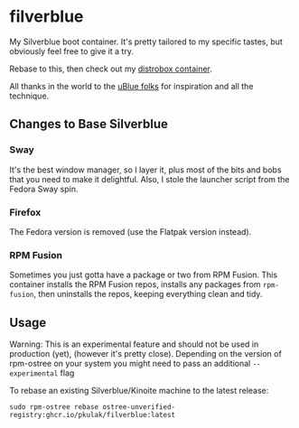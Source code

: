 # filverblue

My Silverblue boot container. It's pretty tailored to my specific tastes, but obviously feel free to give it a try.

Rebase to this, then check out my [distrobox container](https://github.com/pkulak/boxkit).

All thanks in the world to the [uBlue folks](https://github.com/ublue-os/) for inspiration and all the technique.

## Changes to Base Silverblue

### Sway

It's the best window manager, so I layer it, plus most of the bits and bobs that you need to make it delightful. Also, I stole the launcher script from the Fedora Sway spin.

### Firefox

The Fedora version is removed (use the Flatpak version instead).

### RPM Fusion

Sometimes you just gotta have a package or two from RPM Fusion. This container installs the RPM Fusion repos, installs any packages from `rpm-fusion`, then uninstalls the repos, keeping everything clean and tidy.

## Usage

Warning: This is an experimental feature and should not be used in production (yet), (however it's pretty close). Depending on the version of rpm-ostree on your system you might need to pass an additional `--experimental` flag

To rebase an existing Silverblue/Kinoite machine to the latest release: 

    sudo rpm-ostree rebase ostree-unverified-registry:ghcr.io/pkulak/filverblue:latest
